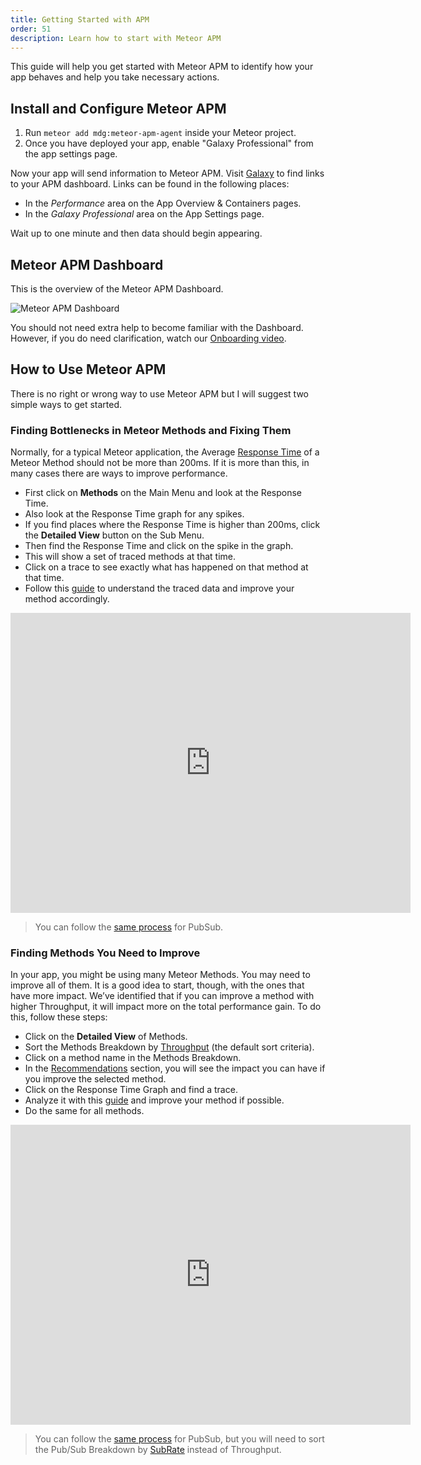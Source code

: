 ```yaml
---
title: Getting Started with APM
order: 51
description: Learn how to start with Meteor APM
---
```


This guide will help you get started with Meteor APM to identify how your app behaves and help you take necessary actions.

## Install and Configure Meteor APM

1. Run `meteor add mdg:meteor-apm-agent` inside your Meteor project.
2. Once you have deployed your app, enable "Galaxy Professional" from the app settings page.

Now your app will send information to Meteor APM. Visit [Galaxy](https://galaxy.meteor.com) to find links to your APM dashboard.  Links can be found in the following places:

- In the *Performance* area on the App Overview & Containers pages.
- In the *Galaxy Professional* area on the App Settings page.

Wait up to one minute and then data should begin appearing.

## Meteor APM Dashboard

This is the overview of the Meteor APM Dashboard.

![Meteor APM Dashboard](https://i.cloudup.com/M_FD_KuKWq.png)

You should not need extra help to become familiar with the Dashboard. However, if you do need clarification, watch our [Onboarding video](https://www.youtube.com/watch?v=GDkG2Wq3mLo).

## How to Use Meteor APM

There is no right or wrong way to use Meteor APM but I will suggest two simple ways to get started.

### Finding Bottlenecks in Meteor Methods and Fixing Them

Normally, for a typical Meteor application, the Average [Response Time](http://support.kadira.io/knowledgebase/articles/347424-response-time) of a Meteor Method should not be more than 200ms. If it is more than this, in many cases there are ways to improve performance.

* First click on **Methods** on the Main Menu and look at the Response Time.
* Also look at the Response Time graph for any spikes.
* If you find places where the Response Time is higher than 200ms, click the **Detailed View** button on the Sub Menu.
* Then find the Response Time and click on the spike in the graph.
* This will show a set of traced methods at that time.
* Click on a trace to see exactly what has happened on that method at that time.
* Follow this [guide](https://kadira.io/academy/make-your-app-faster/) to understand the traced data and improve your method accordingly.

<iframe width="640" height="480" src="https://www.youtube.com/embed/4vt2M7-bsDQ" frameborder="0" allowfullscreen="1">
</iframe>

> You can follow the [same process](https://www.youtube.com/watch?v=CQtmnzIlzE4&feature=youtu.be) for PubSub.

### Finding Methods You Need to Improve

In your app, you might be using many Meteor Methods. You may need to improve all of them. It is a good idea to start, though, with the ones that have more impact. We’ve identified that if you can improve a method with higher Throughput, it will impact more on the total performance gain. To do this, follow these steps:

* Click on the **Detailed View** of Methods.
* Sort the Methods Breakdown by [Throughput](http://support.kadira.io/knowledgebase/articles/347444-throughput) (the default sort criteria).
* Click on a method name in the Methods Breakdown.
* In the [Recommendations](http://support.kadira.io/knowledgebase/articles/347445-method-recommendations) section, you will see the impact you can have if you improve the selected method.
* Click on the Response Time Graph and find a trace.
* Analyze it with this [guide](https://kadira.io/academy/make-your-app-faster/) and improve your method if possible.
* Do the same for all methods.

<iframe width="640" height="480" src="https://www.youtube.com/embed/REUrBU7x6GU" frameborder="0" allowfullscreen="1">
</iframe>

> You can follow the [same process](https://www.youtube.com/watch?v=CTk0Qvj0n6Y&feature=youtu.be) for PubSub, but you will need to sort the Pub/Sub Breakdown by [SubRate](http://support.kadira.io/knowledgebase/articles/347439-subrate) instead of Throughput.
